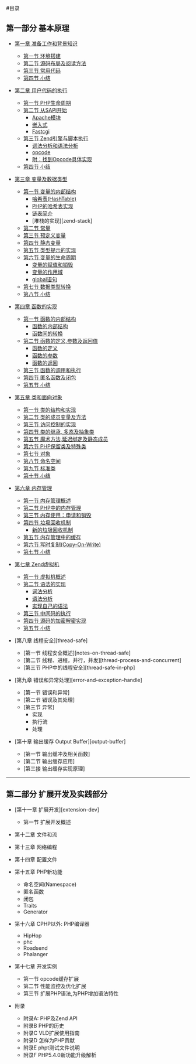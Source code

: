 #目录

## 第一部分 基本原理

- [第一章 准备工作和背景知识][prepare-and-background]
	* [第一节 环境搭建][build-env]
	* [第二节 源码布局及阅读方法][code-structure]
	* [第三节 常用代码][common-code-in-php-src]
	* [第四节 小结][01-summary]

- [第二章 用户代码的执行][survey]
	* [第一节 PHP生命周期][php-life-cycle]
	* [第二节 从SAPI开始][sapi-overview]
        + [Apache模块][php-module-in-apache]
        + [嵌入式][embedding-php]
        + [Fastcgi][fastcgi]
	* [第三节 Zend引擎与脚本执行][script-execution]
		+ [词法分析和语法分析][lex-and-yacc]
		+ [opcode][opcode]
		+ [附：找到Opcode具体实现][opcode-handler]
	* [第四节 小结][02-summary]

- [第三章 变量及数据类型][variables]
	* [第一节 变量的内部结构][variables-structure]
		+ [哈希表(HashTable)][variables-hashtable]
		+ [PHP的哈希表实现][variables-hashtable-in-php]
		+ [链表简介][variables-zend-llist]
		+ [堆栈的实现][zend-stack]
    * [第二节 常量][const-var]
	* [第三节 预定义变量][pre-defined-variable]
	* [第四节 静态变量][static-var]
	* [第五节 类型提示的实现][type-hint-imp]
	* [第六节 变量的生命周期][var-lifecycle]
		+ [变量的赋值和销毁][var-define-and-init]
		+ [变量的作用域][var-scope]
		+ [global语句][var-global]
	* [第七节 数据类型转换][type-cast]
	* [第八节 小结][03-summary]

- [第四章 函数的实现][function]
    * [第一节 函数的内部结构][function-struct-overview]
        + [函数的内部结构][function-struct]
		+ [函数间的转换][function-union]
    * [第二节 函数的定义,参数及返回值][function-define-pr]
        + [函数的定义][function-define]
		+ [函数的参数][function-param]
        + [函数的返回][function-return]
    * [第三节 函数的调用和执行][function-call]
    * [第四节 匿名函数及闭包][anonymous-function]
    * [第五节 小结][04-summary]

- [第五章 类和面向对象][class]
    * [第一节 类的结构和实现][class-struct]
    * [第二节 类的成员变量及方法][class-member-variables-and-methods]
    * [第三节 访问控制的实现][class-visibility]
    * [第四节 类的继承, 多态及抽象类][class-inherit-abstract]
    * [第五节 魔术方法,延迟绑定及静态成员][class-magic-methods-latebinding]
    * [第六节 PHP保留类及特殊类][class-reserved-and-special-classes]
    * [第七节 对象][class-object]
    * [第八节 命名空间][class-namespace]
    * [第九节 标准类][spl]
    * [第十节 小结][05-summary]

- [第六章 内存管理][memory-management]
	* [第一节 内存管理概述][memory-management-overview]
	* [第二节 PHP中的内存管理][php-memory-manager]
	* [第三节 内存使用：申请和销毁][php-memory-request-free]
	* [第四节 垃圾回收机制][garbage-collection]
		+ [新的垃圾回收机制][new-gc]
	* [第五节 内存管理中的缓存][php-memory-cache]
	* [第六节 写时复制(Copy-On-Write)][copy-on-write]
	* [第七节 小结][06-summary]

- [第七章 Zend虚拟机][zend-vm]
	* [第一节 虚拟机概述][zend-vm-overview]
	* [第二节 语法的实现][php-syntax]
		+ [词法分析][zend-re2c-scanner]
		+ [语法分析][zend-yacc-parser]
		+ [实现自己的语法][zend-custom-php-syntax]
	* [第三节 中间码的执行][opcode-exec]
	* [第四节 源码的加密解密实现][source-code-encrypt]
	* [第五节 小结][07-summary]

- [第八章 线程安全][thread-safe]
	* [第一节 线程安全概述][notes-on-thread-safe]
	* [第二节 线程、进程，并行，并发][thread-process-and-concurrent]
	* [第三节 PHP中的线程安全][thread-safe-in-php]

- [第九章 错误和异常处理][error-and-exception-handle]
	* [第一节 错误和异常]
	* [第二节 错误及其处理]
	* [第三节 异常]
		+ 实现
		+ 执行流
		+ 处理

- [第十章 输出缓存 Output Buffer][output-buffer]
	* [第一节 输出缓冲及相关函数]
	* [第二节 输出缓存应用]
	* [第三接 输出缓存实现原理]

-------------
## 第二部分 扩展开发及实践部分

- [第十一章 扩展开发][extension-dev]
	* 第一节 扩展开发概述

- 第十二章 文件和流

- 第十三章 网络编程

- 第十四章 配置文件

- 第十五章 PHP新功能
	* 命名空间(Namespace)
	* 匿名函数
	* 闭包
	* Traits
	* Generator

- 第十六章 CPHP以外: PHP编译器
	* HipHop
	* phc
	* Roadsend
	* Phalanger

- 第十七章 开发实例
	* 第一节 opcode缓存扩展
	* 第二节 性能监控及优化扩展
	* 第三节 扩展PHP语法,为PHP增加语法特性

- 附录
	* 附录A: PHP及Zend API
	* 附录B PHP的历史
	* 附录C VLD扩展使用指南
	* 附录D 怎样为PHP贡献
	* 附录E phpt测试文件说明
	* 附录F PHP5.4.0新功能升级解析

[prepare-and-background]: 	?p=chapt01/01-00-prepare-and-background
[build-env]: 				?p=chapt01/01-01-php-env-building
[code-structure]: 			?p=chapt01/01-02-code-structure
[common-code-in-php-src]: 	?p=chapt01/01-03-comm-code-in-php-src
[01-summary]: 				?p=chapt01/01-04-summary

[survey]: 				?p=chapt02/02-00-overview
[php-life-cycle]: 		?p=chapt02/02-01-php-life-cycle-and-zend-engine
[sapi-overview]: 		?p=chapt02/02-02-00-overview
[php-module-in-apache]: ?p=chapt02/02-02-01-apache-php-module
[embedding-php]: 		?p=chapt02/02-02-02-embedding-php
[fastcgi]: 				?p=chapt02/02-02-03-fastcgi
[script-execution]: 	?p=chapt02/02-03-00-how-php-script-get-executed
[lex-and-yacc]: 		?p=chapt02/02-03-01-lex-and-yacc
[opcode]: 				?p=chapt02/02-03-02-opcode
[opcode-handler]: 		?p=chapt02/02-03-03-from-opcode-to-handler
[02-summary]: 			?p=chapt02/02-04-summary

[variables]:            ?p=chapt03/03-00-variable-and-data-types
[variables-structure]: 	?p=chapt03/03-01-00-variables-structure
[variables-hashtable]: 	?p=chapt03/03-01-01-hashtable
[variables-hashtable-in-php]: 	?p=chapt03/03-01-02-hashtable-in-php
[variables-zend-llist]: 	?p=chapt03/03-01-03-zend-llist
[const-var]: 			?p=chapt03/03-02-const-var
[pre-defined-variable]:	?p=chapt03/03-03-pre-defined-variable
[static-var]:           ?p=chapt03/03-04-static-var
[type-hint-imp]: 		?p=chapt03/03-05-impl-of-type-hint
[var-lifecycle]:		?p=chapt03/03-06-00-var-lifecycle
[var-define-and-init]:	?p=chapt03/03-06-01-var-define-and-init
[var-scope]: 			?p=chapt03/03-06-02-var-scope
[var-global]: 			?p=chapt03/03-06-03-var-global
[type-cast]: 			?p=chapt03/03-07-type-cast
[03-summary]: 			?p=chapt03/03-08-summary


[function]:            	?p=chapt04/04-00-php-function
[function-struct-overview]:   	?p=chapt04/04-01-00-function-struct-overview
[function-struct]:   	?p=chapt04/04-01-01-function-struct
[function-union]:   	?p=chapt04/04-01-02-function-union
[function-define-pr]:  	?p=chapt04/04-02-00-function-define-param-return
[function-define]:  	?p=chapt04/04-02-01-function-define
[function-param]:       ?p=chapt04/04-02-02-function-param
[function-return]:      ?p=chapt04/04-02-03-function-return
[function-call]:   		?p=chapt04/04-03-function-call
[anonymous-function]:   ?p=chapt04/04-04-anonymous-function
[04-summary]:   		?p=chapt04/04-05-summary

[class]:                ?p=chapt05/05-00-class-and-oop
[class-struct]:         ?p=chapt05/05-01-class-struct
[class-member-variables-and-methods]: ?p=chapt05/05-02-class-member-variables-and-methods
[class-visibility]:         ?p=chapt05/05-03-class-visibility
[class-inherit-abstract]:   ?p=chapt05/05-04-class-inherit-abstract
[class-magic-methods-latebinding]:      ?p=chapt05/05-05-class-magic-methods-latebinding
[class-reserved-and-special-classes]:   ?p=chapt05/05-06-class-reserved-and-special-classes
[class-object]:         ?p=chapt05/05-07-class-object
[class-namespace]:      ?p=chapt05/05-08-class-namespace
[spl]:                  ?p=chapt05/05-09-spl
[05-summary]:           ?p=chapt05/05-10-summary

[memory-management]:		?p=chapt06/06-00-memory-management
[memory-management-overview]:	?p=chapt06/06-01-memory-management-overview
[php-memory-manager]:		?p=chapt06/06-02-php-memory-manager
[php-memory-request-free]:	?p=chapt06/06-03-php-memory-request-free
[garbage-collection]:       ?p=chapt06/06-04-00-garbage-collection
[new-gc]:                   ?p=chapt06/06-04-01-new-garbage-collection
[php-memory-cache]:         ?p=chapt06/06-05-php-memory-cache
[copy-on-write]:            ?p=chapt06/06-06-copy-on-write
[06-summary]:               ?p=chapt06/06-07-summary

[zend-vm]:                  ?p=chapt07/07-00-zend-vm
[zend-vm-overview]:         ?p=chapt07/07-01-zend-vm-overview
[php-syntax]:               ?p=chapt07/07-02-00-php-syntax
[zend-re2c-scanner]:        ?p=chapt07/07-02-01-zend-re2c-scanner
[zend-yacc-parser]:         ?p=chapt07/07-02-02-zend-yacc-parser
[zend-custom-php-syntax]:   ?p=chapt07/07-02-03-custom-php-syntax
[opcode-exec]:              ?p=chapt07/07-03-opcode-exec
[source-code-encrypt]:      ?p=chapt07/07-04-source-code-encrypt
[07-summary]:				?p=chapt07/07-05-summary
